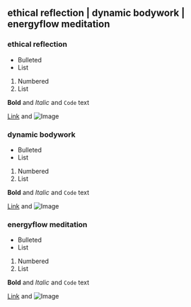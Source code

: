 ## ethical reflection | dynamic bodywork | energyflow meditation



### ethical reflection

- Bulleted
- List

1. Numbered
2. List

**Bold** and _Italic_ and `Code` text

[Link](https://upload.wikimedia.org/wikipedia/commons/4/43/Google_Deep_Dream_Image_%2819926204302%29.jpg) and ![Image](src)

### dynamic bodywork

- Bulleted
- List

1. Numbered
2. List

**Bold** and _Italic_ and `Code` text

[Link](url) and ![Image](src)

### energyflow meditation

- Bulleted
- List

1. Numbered
2. List

**Bold** and _Italic_ and `Code` text

[Link](url) and ![Image](src)
